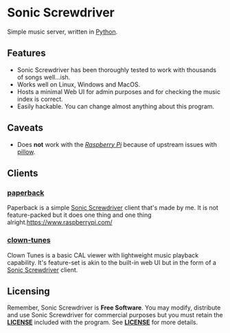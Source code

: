 # Sonic Screwdriver
Simple music server, written in [Python](https://python.org).
## Features
- Sonic Screwdriver has been thoroughly tested to work with thousands of songs well...ish.
- Works well on Linux, Windows and MacOS.
- Hosts a minimal Web UI for admin purposes and for checking the music index is correct.
- Easily hackable. You can change almost anything about this program.
## Caveats
- Does **not** work with the [*Raspberry Pi*](https://www.raspberrypi.com/) because of upstream issues with [pillow](https://pypi.org/project/Pillow/).
## Clients
### [paperback](https://github.com/yuckdevchan/paperback)
Paperback is a simple [Sonic Screwdriver](https://github.com/yuckdevchan/sonic-screwdriver) client that's made by me. It is not feature-packed but it does one thing and one thing alright.https://www.raspberrypi.com/
### [clown-tunes](https://github.com/circus-real/clown-tunes.)
Clown Tunes is a basic CAL viewer with lightweight music playback capability. It's feature-set is akin to the built-in web UI but in the form of a [Sonic Screwdriver](https://github.com/yuckdevchan/sonic-screwdriver) client.
## Licensing
Remember, Sonic Screwdriver is **Free Software**. You may modify, distribute and use Sonic Screwdriver for commercial purposes but you must retain the [**LICENSE**](https://spdx.org/licenses/MIT.html) included with the program. See [**LICENSE**](https://spdx.org/licenses/MIT.html) for more details.
